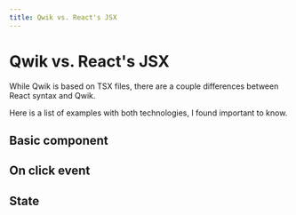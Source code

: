 ```yaml
---
title: Qwik vs. React's JSX
---
```


# Qwik vs. React's JSX

While Qwik is based on TSX files, there are a couple differences between
React syntax and Qwik.

Here is a list of examples with both technologies, I found important to know.

## Basic component

## On click event

## State

